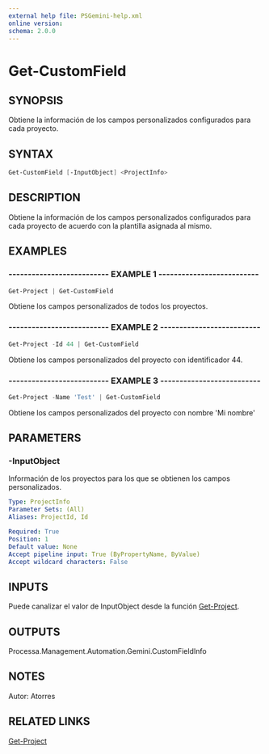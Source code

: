 ```yaml
---
external help file: PSGemini-help.xml
online version: 
schema: 2.0.0
---
```


# Get-CustomField

## SYNOPSIS
Obtiene la información de los campos personalizados configurados para cada proyecto.

## SYNTAX

```powershell
Get-CustomField [-InputObject] <ProjectInfo>
```

## DESCRIPTION
Obtiene la información de los campos personalizados configurados para cada proyecto de acuerdo con la plantilla asignada al mismo.

## EXAMPLES

### -------------------------- EXAMPLE 1 --------------------------
```powershell
Get-Project | Get-CustomField
```

Obtiene los campos personalizados de todos los proyectos.

### -------------------------- EXAMPLE 2 --------------------------
```powershell
Get-Project -Id 44 | Get-CustomField
```

Obtiene los campos personalizados del proyecto con identificador 44.

### -------------------------- EXAMPLE 3 --------------------------
```powershell
Get-Project -Name 'Test' | Get-CustomField
```

Obtiene los campos personalizados del proyecto con nombre 'Mi nombre'

## PARAMETERS

### -InputObject
Información de los proyectos para los que se obtienen los campos personalizados.

```yaml
Type: ProjectInfo
Parameter Sets: (All)
Aliases: ProjectId, Id

Required: True
Position: 1
Default value: None
Accept pipeline input: True (ByPropertyName, ByValue)
Accept wildcard characters: False
```

## INPUTS

Puede canalizar el valor de InputObject desde la función [Get-Project](Get-Project.md).

## OUTPUTS

Processa.Management.Automation.Gemini.CustomFieldInfo

## NOTES
Autor: Atorres

## RELATED LINKS

[Get-Project](Get-Project.md)

